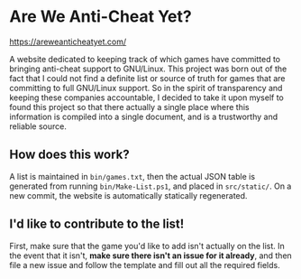 # Are We Anti-Cheat Yet?

https://areweanticheatyet.com/

A website dedicated to keeping track of which games have committed to bringing anti-cheat support to GNU/Linux. This project was born out of the fact that I could not find a definite list or source of truth for games that are committing to full GNU/Linux support. So in the spirit of transparency and keeping these companies accountable, I decided to take it upon myself to found this project so that there actually a single place where this information is compiled into a single document, and is a trustworthy and reliable source.

## How does this work?

A list is maintained in `bin/games.txt`, then the actual JSON table is generated from running `bin/Make-List.ps1`, and placed in `src/static/`. On a new commit, the website is automatically statically regenerated.

## I'd like to contribute to the list!

First, make sure that the game you'd like to add isn't actually on the list. In the event that it isn't, **make sure there isn't an issue for it already**, and then file a new issue and follow the template and fill out all the required fields.
